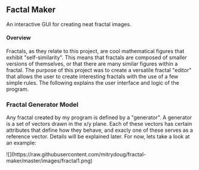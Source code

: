 ## Factal Maker

An interactive GUI for creating neat fractal images.

#### Overview

Fractals, as they relate to this project, are cool mathematical figures that exhibit "self-similarity". This means that fractals are composed of smaller versions of themselves, or that there are many similar figures within a fractal. The purpose of this project was to create a versatile fractal "editor" that allows the user to create interesting fractals with the use of a few simple rules. The following explains the user interface and logic of the program.

### Fractal Generator Model

Any fractal created by my program is defined by a "generator". A generator is a set of vectors drawn in the x/y plane. Each of these vectors has certain attributes that define how they behave, and exacly one of these serves as a reference vector. Details will be explained later. For now, lets take a look at an example:

<div>
![](https://raw.githubusercontent.com/mitrydoug/fractal-maker/master/images/fractal1.png)
</div>

